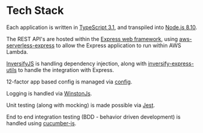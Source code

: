 # Tech Stack

Each application is written in [TypeScript 3.1](https://www.typescriptlang.org/docs/handbook/release-notes/typescript-2-8.html), and transpiled into [Node.js 8.10](https://nodejs.org/en/blog/release/v8.10.0/).

The REST API's are hosted within the [Express web framework](https://expressjs.com), using [aws-serverless-express](https://github.com/awslabs/aws-serverless-express) to allow the Express application to run within AWS Lambda.

[InversifyJS](https://github.com/inversify/InversifyJS) is handling dependency injection, along with [inversify-express-utils](https://github.com/inversify/inversify-express-utils) to handle the integration with Express.

12-factor app based config is managed via [config](https://github.com/lorenwest/node-config).

Logging is handled via [WinstonJs](https://github.com/winstonjs/winston).

Unit testing (along with mocking) is made possible via [Jest](https://facebook.github.io/jest/).

End to end integration testing (BDD - behavior driven development) is handled using [cucumber-js](https://github.com/cucumber/cucumber-js).